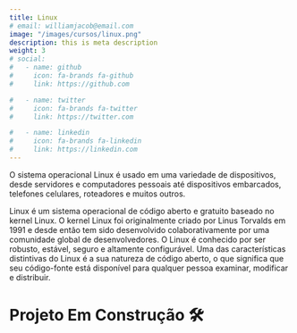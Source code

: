 ```yaml
---
title: Linux
# email: williamjacob@email.com
image: "/images/cursos/linux.png"
description: this is meta description
weight: 3
# social:
#   - name: github
#     icon: fa-brands fa-github
#     link: https://github.com

#   - name: twitter
#     icon: fa-brands fa-twitter
#     link: https://twitter.com

#   - name: linkedin
#     icon: fa-brands fa-linkedin
#     link: https://linkedin.com
---
```


<!-- Descrição Card -->
O sistema operacional Linux é usado em uma variedade de dispositivos, desde servidores e computadores pessoais até dispositivos embarcados, telefones celulares, roteadores e muitos outros.

<!-- Descrição Page -->
Linux é um sistema operacional de código aberto e gratuito baseado no kernel Linux. O kernel Linux foi originalmente criado por Linus Torvalds em 1991 e desde então tem sido desenvolvido colaborativamente por uma comunidade global de desenvolvedores. O Linux é conhecido por ser robusto, estável, seguro e altamente configurável.
Uma das características distintivas do Linux é a sua natureza de código aberto, o que significa que seu código-fonte está disponível para qualquer pessoa examinar, modificar e distribuir.

# Projeto Em Construção 🛠️